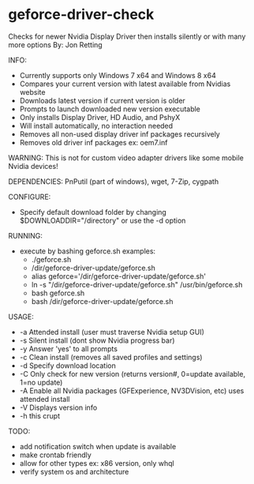 geforce-driver-check
====================

Checks for newer Nvidia Display Driver then installs silently or with many more options
By: Jon Retting

INFO:
- Currently supports only Windows 7 x64 and Windows 8 x64
- Compares your current version with latest available from Nvidias website
- Downloads latest version if current version is older
- Prompts to launch downloaded new version executable
- Only installs Display Driver, HD Audio, and PshyX
- Will install automatically, no interaction needed
- Removes all non-used display driver inf packages recursively
- Removes old driver inf packages ex: oem7.inf

WARNING: This is not for custom video adapter drivers like some mobile Nvidia devices!

DEPENDENCIES: PnPutil (part of windows), wget, 7-Zip, cygpath

CONFIGURE:
- Specify default download folder by changing $DOWNLOADDIR="/directory"
  or use the -d option

RUNNING:
- execute by bashing geforce.sh
  examples: 
    - ./geforce.sh
    - /dir/geforce-driver-update/geforce.sh
    - alias geforce='/dir/geforce-driver-update/geforce.sh'
    - ln -s "/dir/geforce-driver-update/geforce.sh" /usr/bin/geforce.sh
    - bash geforce.sh
    - bash /dir/geforce-driver-update/geforce.sh

USAGE:
- -a    Attended install (user must traverse Nvidia setup GUI)
- -s    Silent install (dont show Nvidia progress bar)
- -y    Answer 'yes' to all prompts
- -c    Clean install (removes all saved profiles and settings)
- -d    Specify download location
- -C    Only check for new version (returns version#, 0=update available, 1=no update)
- -A    Enable all Nvidia packages (GFExperience, NV3DVision, etc) uses attended install
- -V    Displays version info
- -h    this crupt

TODO: 
- add notification switch when update is available
- make crontab friendly
- allow for other types ex: x86 version, only whql
- verify system os and architecture

